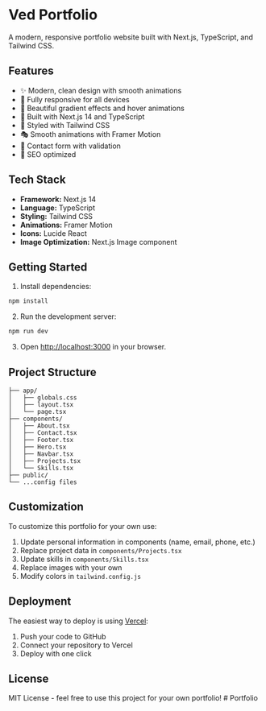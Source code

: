 # Ved Portfolio

A modern, responsive portfolio website built with Next.js, TypeScript, and Tailwind CSS.

## Features

- ✨ Modern, clean design with smooth animations
- 📱 Fully responsive for all devices
- 🎨 Beautiful gradient effects and hover animations
- 🚀 Built with Next.js 14 and TypeScript
- 💅 Styled with Tailwind CSS
- 🎭 Smooth animations with Framer Motion
- 📧 Contact form with validation
- 🌟 SEO optimized

## Tech Stack

- **Framework:** Next.js 14
- **Language:** TypeScript
- **Styling:** Tailwind CSS
- **Animations:** Framer Motion
- **Icons:** Lucide React
- **Image Optimization:** Next.js Image component

## Getting Started

1. Install dependencies:
```bash
npm install
```

2. Run the development server:
```bash
npm run dev
```

3. Open [http://localhost:3000](http://localhost:3000) in your browser.

## Project Structure

```
├── app/
│   ├── globals.css
│   ├── layout.tsx
│   └── page.tsx
├── components/
│   ├── About.tsx
│   ├── Contact.tsx
│   ├── Footer.tsx
│   ├── Hero.tsx
│   ├── Navbar.tsx
│   ├── Projects.tsx
│   └── Skills.tsx
├── public/
└── ...config files
```

## Customization

To customize this portfolio for your own use:

1. Update personal information in components (name, email, phone, etc.)
2. Replace project data in `components/Projects.tsx`
3. Update skills in `components/Skills.tsx`
4. Replace images with your own
5. Modify colors in `tailwind.config.js`

## Deployment

The easiest way to deploy is using [Vercel](https://vercel.com):

1. Push your code to GitHub
2. Connect your repository to Vercel
3. Deploy with one click

## License

MIT License - feel free to use this project for your own portfolio!
#   P o r t f o l i o  
 